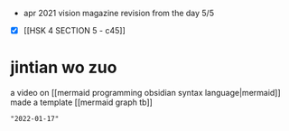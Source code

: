 - apr 2021 vision magazine revision from the day 5/5
- [x] [[HSK 4 SECTION 5 - c45]]

# jintian wo zuo
a video on [[mermaid programming obsidian syntax language|mermaid]]
	made a template [[mermaid graph tb]]
```query 2021-11-07 00:39
"2022-01-17"
```